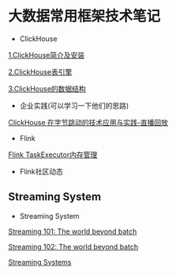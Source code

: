# 大数据常用框架技术笔记

- ClickHouse

[1.ClickHouse简介及安装](docs/clickhouse/ClickHouse.md)

[2.ClickHouse表引擎](docs/clickhouse/tableEngine.md)

[3.ClickHouse的数据结构](docs/clickhouse/ClickHouse数据结构.md)

- 企业实践(可以学习一下他们的思路)

[ClickHouse 在字节跳动的技术应用与实践-直播回放](https://www.ixigua.com/6853991019050959371/)

- Flink

[Flink TaskExecutor内存管理](docs/flink/FlinkTaskExecutor内存管理.md)


- Flink社区动态

## Streaming System

- Streaming System

[Streaming 101: The world beyond batch](https://www.oreilly.com/ideas/the-world-beyond-batch-streaming-101)

[Streaming 102: The world beyond batch](https://www.oreilly.com/ideas/the-world-beyond-batch-streaming-102)

[Streaming Systems](https://www.oreilly.com/library/view/streaming-systems/9781491983867/?_ga=2.214328721.704251868.1607675381-1314152331.1607675381)


